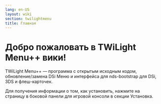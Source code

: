 ```yaml
---
lang: en-US
layout: wiki
section: twilightmenu
title: Главная
---
```


# Добро пожаловать в TWiLight Menu++ вики!

TWiLight Menu++ — программа с открытым исходным кодом, обновление/замена DSi Меню и интерфейса для nds-bootstrap для DSi, 3DS и флеш-карточек.

Для получения информации о том, как установить, нажмите на страницу в боковой панели для игровой консоли в секции Установка.
